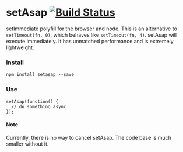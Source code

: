 setAsap [![Build Status](https://travis-ci.org/taylorhakes/setAsap.png?branch=master)](https://travis-ci.org/taylorhakes/setAsap)
====

setImmediate polyfill for the browser and node. This is an alternative to `setTimeout(fn, 0)`, which behaves like `setTimeout(fn, 4)`. setAsap will execute immediately. It has unmatched performance and is extremely lightweight.
### Install
```
npm install setasap --save
```


### Use
```
setAsap(function() {
  // do something async
});
```

#### Note
Currently, there is no way to cancel setAsap. The code base is much smaller without it.